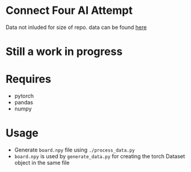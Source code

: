 
# Connect Four AI Attempt

Data not inluded for size of repo.
data can be found [here](https://archive.ics.uci.edu/ml/datasets/Connect-4)

# Still a work in progress

# Requires
- pytorch
- pandas
- numpy

# Usage
 - Generate `board.npy` file using `./process_data.py`
 - `board.npy` is used by `generate_data.py` for creating
  the torch Dataset object in the same file

